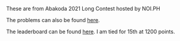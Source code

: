 These are from Abakoda 2021 Long Contest hosted by NOI.PH

The problems can also be found [here](https://codeforces.com/group/Sw3sdIlMPV/contest/360239).

The leaderboard can be found [here](https://codeforces.com/group/Sw3sdIlMPV/contest/360239/standings/groupmates/true). I am tied for 15th at 1200 points.
